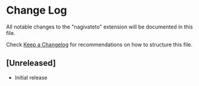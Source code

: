 # Change Log

All notable changes to the "nagivateto" extension will be documented in this file.

Check [Keep a Changelog](http://keepachangelog.com/) for recommendations on how to structure this file.

## [Unreleased]

- Initial release
